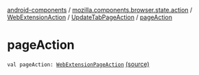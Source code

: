 [android-components](../../../index.md) / [mozilla.components.browser.state.action](../../index.md) / [WebExtensionAction](../index.md) / [UpdateTabPageAction](index.md) / [pageAction](./page-action.md)

# pageAction

`val pageAction: `[`WebExtensionPageAction`](../../../mozilla.components.concept.engine.webextension/-web-extension-page-action.md) [(source)](https://github.com/mozilla-mobile/android-components/blob/master/components/browser/state/src/main/java/mozilla/components/browser/state/action/BrowserAction.kt#L386)